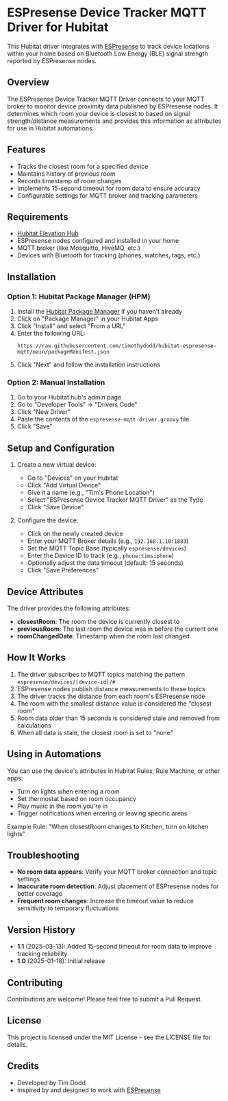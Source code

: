 # ESPresense Device Tracker MQTT Driver for Hubitat

This Hubitat driver integrates with [ESPresense](https://github.com/ESPresense/ESPresense) to track device locations within your home based on Bluetooth Low Energy (BLE) signal strength reported by ESPresense nodes.

## Overview

The ESPresense Device Tracker MQTT Driver connects to your MQTT broker to monitor device proximity data published by ESPresense nodes. It determines which room your device is closest to based on signal strength/distance measurements and provides this information as attributes for use in Hubitat automations.

## Features

- Tracks the closest room for a specified device
- Maintains history of previous room
- Records timestamp of room changes
- Implements 15-second timeout for room data to ensure accuracy
- Configurable settings for MQTT broker and tracking parameters

## Requirements

- [Hubitat Elevation Hub](https://hubitat.com/)
- ESPresense nodes configured and installed in your home
- MQTT broker (like Mosquitto, HiveMQ, etc.)
- Devices with Bluetooth for tracking (phones, watches, tags, etc.)

## Installation

### Option 1: Hubitat Package Manager (HPM)

1. Install the [Hubitat Package Manager](https://github.com/dcmeglio/hubitat-packagemanager) if you haven't already
2. Click on "Package Manager" in your Hubitat Apps
3. Click "Install" and select "From a URL"
4. Enter the following URL:
   ```
   https://raw.githubusercontent.com/timothydodd/hubitat-espresense-mqtt/main/packageManifest.json
   ```
5. Click "Next" and follow the installation instructions

### Option 2: Manual Installation

1. Go to your Hubitat hub's admin page
2. Go to "Developer Tools" → "Drivers Code"
3. Click "New Driver"
4. Paste the contents of the `espresense-mqtt-driver.groovy` file
5. Click "Save"

## Setup and Configuration

1. Create a new virtual device:
   - Go to "Devices" on your Hubitat
   - Click "Add Virtual Device"
   - Give it a name (e.g., "Tim's Phone Location")
   - Select "ESPresense Device Tracker MQTT Driver" as the Type
   - Click "Save Device"

2. Configure the device:
   - Click on the newly created device
   - Enter your MQTT Broker details (e.g., `192.168.1.10:1883`)
   - Set the MQTT Topic Base (typically `espresense/devices`)
   - Enter the Device ID to track (e.g., `phone:timsiphone`)
   - Optionally adjust the data timeout (default: 15 seconds)
   - Click "Save Preferences"

## Device Attributes

The driver provides the following attributes:

- **closestRoom**: The room the device is currently closest to
- **previousRoom**: The last room the device was in before the current one
- **roomChangedDate**: Timestamp when the room last changed

## How It Works

1. The driver subscribes to MQTT topics matching the pattern `espresense/devices/[device-id]/#`
2. ESPresense nodes publish distance measurements to these topics
3. The driver tracks the distance from each room's ESPresense node
4. The room with the smallest distance value is considered the "closest room"
5. Room data older than 15 seconds is considered stale and removed from calculations
6. When all data is stale, the closest room is set to "none"

## Using in Automations

You can use the device's attributes in Hubitat Rules, Rule Machine, or other apps:

- Turn on lights when entering a room
- Set thermostat based on room occupancy
- Play music in the room you're in
- Trigger notifications when entering or leaving specific areas

Example Rule: "When closestRoom changes to Kitchen, turn on kitchen lights"

## Troubleshooting

- **No room data appears**: Verify your MQTT broker connection and topic settings
- **Inaccurate room detection**: Adjust placement of ESPresense nodes for better coverage
- **Frequent room changes**: Increase the timeout value to reduce sensitivity to temporary fluctuations

## Version History

- **1.1** (2025-03-13): Added 15-second timeout for room data to improve tracking reliability
- **1.0** (2025-01-18): Initial release

## Contributing

Contributions are welcome! Please feel free to submit a Pull Request.

## License

This project is licensed under the MIT License - see the LICENSE file for details.

## Credits

- Developed by Tim Dodd
- Inspired by and designed to work with [ESPresense](https://github.com/ESPresense/ESPresense)